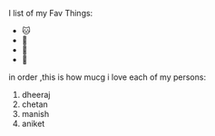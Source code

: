 I list of my Fav Things:
- 🐱
- 🚗
- 🐶
- 🐃

in order ,this is how mucg i love each of my persons:
1. dheeraj
2. chetan
3. manish 
4. aniket
